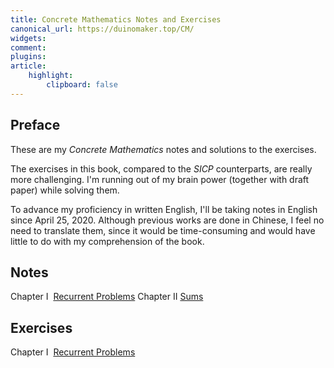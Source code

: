 ```yaml
---
title: Concrete Mathematics Notes and Exercises
canonical_url: https://duinomaker.top/CM/
widgets:
comment:
plugins:
article:
    highlight:
        clipboard: false
---
```


## Preface

These are my *Concrete Mathematics* notes and solutions to the exercises.

The exercises in this book, compared to the *SICP* counterparts, are really more challenging. I'm running out of my brain power (together with draft paper) while solving them.

To advance my proficiency in written English, I'll be taking notes in English since April 25, 2020. Although previous works are done in Chinese, I feel no need to translate them, since it would be time-consuming and would have little to do with my comprehension of the book.

## Notes

<span class="mono rigid">Chapter I&nbsp;&nbsp;</span><a href="/CM/notes/1/" target="_self">Recurrent Problems</a>
<span class="mono rigid">Chapter II&nbsp;</span><a href="/CM/notes/2/" target="_self">Sums</a>

## Exercises

<span class="mono rigid">Chapter I&nbsp;&nbsp;</span><a href="/CM/exercises/1/" target="_self">Recurrent Problems</a>